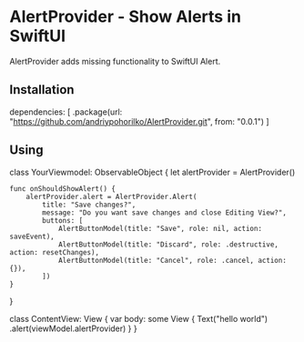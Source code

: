 # AlertProvider - Show Alerts in SwiftUI

AlertProvider adds missing functionality to SwiftUI Alert. 

## Installation

dependencies: [
    .package(url: "https://github.com/andriypohorilko/AlertProvider.git", from: "0.0.1")
]

## Using

class YourViewmodel: ObservableObject {
    let alertProvider = AlertProvider()

    func onShouldShowAlert() {
        alertProvider.alert = AlertProvider.Alert(
            title: "Save changes?",
            message: "Do you want save changes and close Editing View?",
            buttons: [
                AlertButtonModel(title: "Save", role: nil, action: saveEvent),
                AlertButtonModel(title: "Discard", role: .destructive, action: resetChanges),
                AlertButtonModel(title: "Cancel", role: .cancel, action: {}),
            ])
    }
}

class ContentView: View {
    var body: some View {
        Text("hello world")
            .alert(viewModel.alertProvider)
    }
}
